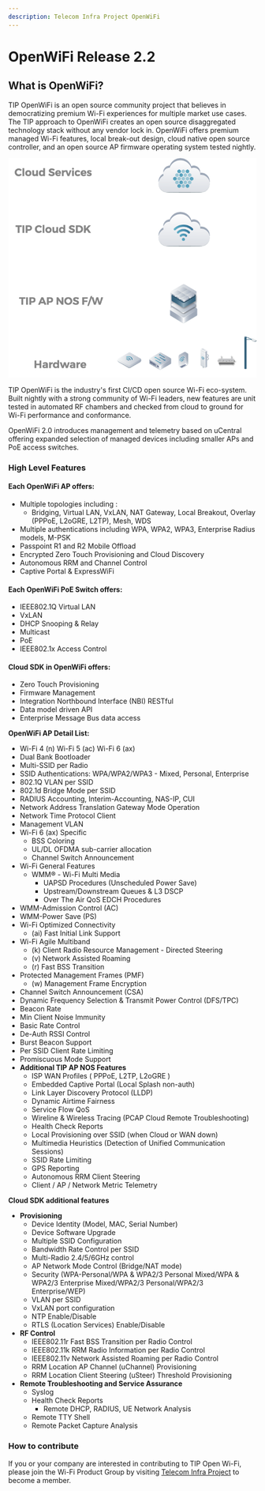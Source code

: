 ```yaml
---
description: Telecom Infra Project OpenWiFi
---
```


# OpenWiFi Release 2.2

## What is OpenWiFi?

TIP OpenWiFi is an open source community project that believes in democratizing premium Wi-Fi experiences for multiple market use cases. The TIP approach to OpenWiFi creates an open source disaggregated technology stack without any vendor lock in. OpenWiFi offers premium managed Wi-Fi features, local break-out design, cloud native open source controller, and an open source AP firmware operating system tested nightly.

![Open Technology Stack - Many Platforms - Many Service Options](.gitbook/assets/image%20%283%29.png)

TIP OpenWiFi is the industry's first CI/CD open source Wi-Fi eco-system. Built nightly with a strong community of Wi-Fi leaders, new features are unit tested in automated RF chambers and checked from cloud to ground for Wi-Fi performance and conformance.

OpenWiFi 2.0 introduces management and telemetry based on uCentral offering expanded selection of managed devices including smaller APs and PoE access switches.

### High Level Features

#### Each OpenWiFi AP offers:

* Multiple topologies including :
  * Bridging, Virtual LAN, VxLAN, NAT Gateway, Local Breakout, Overlay \(PPPoE, L2oGRE, L2TP\), Mesh, WDS 
* Multiple authentications including WPA, WPA2, WPA3, Enterprise Radius models, M-PSK
* Passpoint R1 and R2 Mobile Offload
* Encrypted Zero Touch Provisioning and Cloud Discovery
* Autonomous RRM and Channel Control
* Captive Portal & ExpressWiFi

#### Each OpenWiFi PoE Switch offers:

* IEEE802.1Q Virtual LAN
* VxLAN
* DHCP Snooping & Relay
* Multicast
* PoE
* IEEE802.1x Access Control

#### Cloud SDK in OpenWiFi offers:

* Zero Touch Provisioning 
* Firmware Management
* Integration Northbound Interface \(NBI\) RESTful
* Data model driven API 
* Enterprise Message Bus data access 

**OpenWiFi AP Detail List:**

* Wi-Fi 4 \(n\) Wi-Fi 5 \(ac\) Wi-Fi 6 \(ax\) 
* Dual Bank Bootloader
* Multi-SSID per Radio
* SSID Authentications: WPA/WPA2/WPA3 - Mixed, Personal, Enterprise
* 802.1Q VLAN per SSID 
* 802.1d Bridge Mode per SSID
* RADIUS Accounting, Interim-Accounting, NAS-IP, CUI
* Network Address Translation Gateway Mode Operation
* Network Time Protocol Client
* Management VLAN 
* Wi-Fi 6 \(ax\) Specific
  * BSS Coloring
  * UL/DL OFDMA sub-carrier allocation
  * Channel Switch Announcement
* Wi-Fi General Features
  * WMM® - Wi-Fi Multi Media
    * UAPSD Procedures \(Unscheduled Power Save\) 
    * Upstream/Downstream Queues & L3 DSCP
    * Over The Air QoS EDCH Procedures
* WMM-Admission Control \(AC\) 
* WMM-Power Save \(PS\)
* Wi-Fi Optimized Connectivity
  * \(ai\) Fast Initial Link Support
* Wi-Fi Agile Multiband
  * \(k\) Client Radio Resource Management - Directed Steering
  * \(v\) Network Assisted Roaming
  * \(r\) Fast BSS Transition
* Protected Management Frames \(PMF\) 
  * \(w\) Management Frame Encryption
* Channel Switch Announcement \(CSA\)
* Dynamic Frequency Selection & Transmit Power Control \(DFS/TPC\)
* Beacon Rate 
* Min Client Noise Immunity
* Basic Rate Control
* De-Auth RSSI Control
* Burst Beacon Support
* Per SSID Client Rate Limiting
* Promiscuous Mode Support 
* **Additional TIP AP NOS Features**
  * ISP WAN Profiles \( PPPoE, L2TP, L2oGRE \)
  * Embedded Captive Portal \(Local Splash non-auth\)
  * Link Layer Discovery Protocol \(LLDP\)
  * Dynamic Airtime Fairness
  * Service Flow QoS 
  * Wireline & Wireless Tracing \(PCAP Cloud Remote Troubleshooting\)
  * Health Check Reports
  * Local Provisioning over SSID \(when Cloud or WAN down\)
  * Multimedia Heuristics \(Detection of Unified Communication Sessions\)
  * SSID Rate Limiting
  * GPS Reporting
  * Autonomous RRM Client Steering 
  * Client / AP / Network Metric Telemetry 

**Cloud SDK additional features**

* **Provisioning** 
  * Device Identity \(Model, MAC, Serial Number\)
  * Device Software Upgrade
  * Multiple SSID Configuration
  * Bandwidth Rate Control per SSID
  * Multi-Radio 2.4/5/6GHz control
  * AP Network Mode Control \(Bridge/NAT mode\)
  * Security \(WPA-Personal/WPA & WPA2/3 Personal Mixed/WPA & WPA2/3 Enterprise Mixed/WPA2/3 Personal/WPA2/3 Enterprise/WEP\)
  * VLAN per SSID
  * VxLAN port configuration
  * NTP Enable/Disable
  * RTLS \(Location Services\) Enable/Disable 
* **RF Control**
  * IEEE802.11r Fast BSS Transition per Radio Control
  * IEEE802.11k RRM Radio Information per Radio Control
  * IEEE802.11v Network Assisted Roaming per Radio Control
  * RRM Location AP Channel \(uChannel\) Provisioning
  * RRM Location Client Steering \(uSteer\) Threshold Provisioning 
* **Remote Troubleshooting and Service Assurance**
  * Syslog 
  * Health Check Reports
    * Remote DHCP, RADIUS, UE Network Analysis 
  * Remote TTY Shell 
  * Remote Packet Capture Analysis 

### **How to contribute**

If you or your company are interested in contributing to TIP Open Wi-Fi, please join the Wi-Fi Product Group by visiting [Telecom Infra Project](https://telecominfraproject.com/apply-for-membership/) to become a member.

